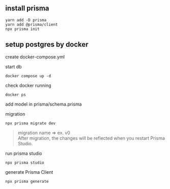 ## install prisma
```shell
yarn add -D prisma
yarn add @prisma/client
npx prisma init
```

## setup postgres by docker

create docker-compose.yml  

start db  
```shell
docker compose up -d
```

check docker running  
```shell
docker ps
```

add model in prisma/schema.prisma  

migration  
```shell
npx prisma migrate dev
```
> migration name => ex. v0  
> After migration, the changes will be reflected when you restart Prisma Studio.

run prisma studio  
```shell
npx prisma studio
```

generate Prisma Client  
```shell
npx prisma generate
```